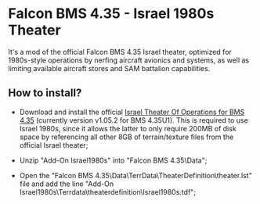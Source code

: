 # Falcon BMS 4.35 - Israel 1980s Theater
It's a mod of the official Falcon BMS 4.35 Israel theater, optimized for 1980s-style operations by nerfing aircraft avionics and systems, as well as limiting available aircraft stores and SAM battalion capabilities.

## How to install?
* Download and install the official [Israel Theater Of Operations for BMS 4.35](https://www.benchmarksims.org/forum/showthread.php?40653-Israel-Theater-Of-Operations-for-BMS-4-35) (currently version v1.05.2 for BMS 4.35U1). This is required to use Israel 1980s, since it allows the latter to only require 200MB of disk space by referencing all other 8GB of terrain/texture files from the official Israel theater;

* Unzip "Add-On Israel1980s" into "Falcon BMS 4.35\Data\";

* Open the "Falcon BMS 4.35\Data\TerrData\TheaterDefinition\theater.lst" file and add the line "Add-On Israel1980s\Terrdata\theaterdefinition\Israel1980s.tdf";
